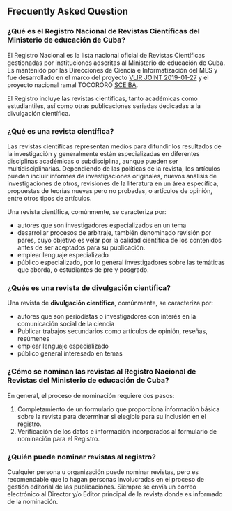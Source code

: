 ## Frecuently Asked Question

### ¿Qué es el Registro Nacional de Revistas Científicas del Ministerio de educación de Cuba?
El Registro Nacional es la lista nacional oficial de Revistas Científicas gestionadas por instituciones adscritas al Ministerio de educación de Cuba. Es mantenido por las Direcciones de Ciencia e Informatización del MES y fue desarrollado en el marco del proyecto [VLIR JOINT 2019-01-27](https://www.vliruos.be/en/projects/project/22?pid=4202) y el proyecto nacional ramal TOCORORO [SCEIBA](https://sceiba-lab.upr.edu.cu/). 

El Registro incluye las revistas científicas, tanto académicas como estudiantiles, así como otras publicaciones seriadas dedicadas a la divulgación científica.
### ¿Qué es una revista científica?
Las revistas científicas representan medios para difundir los resultados de la investigación y generalmente están especializadas en diferentes disciplinas académicas o subdisciplina, aunque pueden ser multidisciplinarias. Dependiendo de las políticas de la revista, los artículos pueden incluir informes de investigaciones originales, nuevos análisis de investigaciones de otros, revisiones de la literatura en un área específica, propuestas de teorías nuevas pero no probadas, o artículos de opinión, entre otros tipos de artículos. 

Una revista científica, comúnmente, se caracteriza por:
* autores que son investigadores especializados en un tema
* desarrollar procesos de arbitraje, también denominado revisión por pares, cuyo objetivo es velar por la calidad científica de los contenidos antes de ser aceptados para su publicación.
* emplear lenguaje especializado
* público especializado, por lo general investigadores sobre las temáticas que aborda,  o estudiantes de pre y posgrado.

### ¿Qués es una revista de divulgación científica?
Una revista de **divulgación científica**, comúnmente, se caracteriza por:
* autores que son periodistas o investigadores con interés en la comunicación social de la ciencia
* Publicar trabajos secundarios como artículos de opinión, reseñas, resúmenes
* emplear lenguaje especializado
* público general interesado en temas

### ¿Cómo se nominan las revistas al Registro Nacional de Revistas del Ministerio de educación de Cuba?
En general, el proceso de nominación requiere dos pasos:
1. Completamiento de un formulario que proporciona información básica sobre la revista para determinar si elegible para su inclusión en el registro.
2. Verificación de los datos e información incorporados al formulario de nominación para el Registro.

### ¿Quién puede nominar revistas al registro?
Cualquier persona u organización puede nominar revistas, pero es recomendable que lo hagan personas involucradas en el proceso de gestión editorial de las publicaciones. Siempre se envía un correo electrónico al Director y/o Editor principal de la revista donde es informado de la nominación.  
